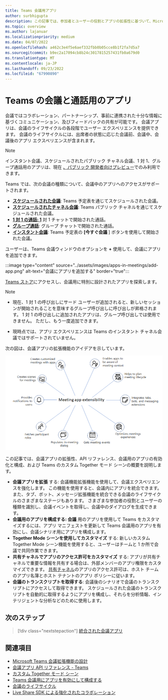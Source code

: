 ```yaml
---
title: Teams 会議用アプリ
author: surbhigupta
description: この記事では、参加者とユーザーの役割とアプリの拡張性に基づいて、Microsoft Teams 会議でアプリがどのように機能するかを説明します。
ms.topic: overview
ms.author: lajanuar
ms.localizationpriority: medium
ms.date: 04/07/2022
ms.openlocfilehash: a462c3e4f5e6aef332fbb0b05cce8b1f2fa7d5a7
ms.sourcegitcommit: b9ec2a17094cb8b24c3017815257431fb0a679d0
ms.translationtype: MT
ms.contentlocale: ja-JP
ms.lasthandoff: 09/23/2022
ms.locfileid: "67990890"
---
```

# <a name="apps-for-teams-meetings-and-calls"></a>Teams の会議と通話用のアプリ

会議ではコラボレーション、パートナーシップ、事前に連携された十分な情報に基づくコミュニケーション、及びフィードバックの共有が可能です。 会議アプリは、会議のライフサイクルの各段階でユーザー エクスペリエンスを提供できます。 会議のライフサイクルには、出席者の状態に応じた会議前、会議中、会議後のアプリ エクスペリエンスが含まれます。

> [!Note]
>
> インスタント会議、スケジュールされたパブリック チャネル会議、1 対 1、グループ通話用のアプリは、現在 [、パブリック 開発者向けプレビュー](../resources/dev-preview/developer-preview-intro.md)でのみ利用できます。

Teams では、次の会議の種類について、会議中のアプリへのアクセスがサポートされます。

* [**スケジュールされた会議**](https://support.microsoft.com/office/schedule-a-meeting-in-teams-943507a9-8583-4c58-b5d2-8ec8265e04e5#ID0EFBD=Desktop): Teams 予定表を通じてスケジュールされた会議。
* [**スケジュールされたチャネル会議**](https://support.microsoft.com/office/schedule-a-meeting-in-teams-943507a9-8583-4c58-b5d2-8ec8265e04e5#ID0EFBD=Desktop): Teams パブリック チャネルを通じてスケジュールされた会議。
* [**1 対 1 の通話: 1**](https://support.microsoft.com/office/start-a-call-from-a-chat-in-teams-f5138c9d-df4c-43d8-9cf6-53400c1a7798) 対 1 チャットで開始された通話。
* [**グループ通話**](https://support.microsoft.com/office/start-a-call-from-a-chat-in-teams-f5138c9d-df4c-43d8-9cf6-53400c1a7798): グループ チャットで開始された通話。
* [**インスタント会議**](https://support.microsoft.com/office/start-an-instant-meeting-in-teams-ff95e53f-8231-4739-87fa-00b9723f4ef5): Teams 予定表の **[今すぐ会議** ] ボタンを使用して開始された会議。

ユーザーは、Teams 会議ウィンドウのオプションを **+** 使用して、会議にアプリを追加できます。

:::image type="content" source="../assets/images/apps-in-meetings/add-app.png" alt-text="会議にアプリを追加する" border="true":::

[Teams ストア](https://go.microsoft.com/fwlink/p/?LinkID=2183121)にアクセスし、会議用に特別に設計されたアプリを探索します。

> [!Note]
>
> * 現在、1 対 1 の呼び出しにサード ユーザーが追加されると、新しいセッションが開始されることを意味するグループ呼び出しに呼び出しが昇格されます。 1 対 1 の呼び出しに追加されたアプリは、グループ呼び出しでは使用できません。 ただし、もう一度追加できます。
>
> * 現時点では、アプリ エクスペリエンスは Teams のインスタント チャネル会議ではサポートされていません。

次の図は、会議アプリの拡張機能のアイデアを示しています。

![会議アプリ拡張性](../assets/images/apps-in-meetings/meetingappextensibility.png)

この記事では、会議アプリの拡張性、API リファレンス、会議用のアプリの有効化と構成、および Teams のカスタム Together モード シーンの概要を説明します。

* **会議アプリを拡張** する: 会議機能拡張機能を使用して、会議エクスペリエンスを強化します。 この機能を使用すると、会議内にアプリを統合できます。 また、タブ、ボット、メッセージ拡張機能を統合できる会議のライフサイクルのさまざまなステージもあります。 さまざまな参加者の役割とユーザーの種類を識別し、会議イベントを取得し、会議中のダイアログを生成できます。
* **会議用のアプリを構成する: 会議** 用のアプリを使用して Teams をカスタマイズするには、アプリ マニフェストを更新して Teams 会議用のアプリを有効にし、会議シナリオ用にアプリを構成します。
* **Together Mode シーンを使用してカスタマイズ** する: 新しいカスタム Together Mode シーン機能を使用すると、ユーザーはチームと 1 か所で会議で共同作業できます。
* **共有チャネルでアプリのアクセス許可をカスタマイズ** する: アプリが共有チャネルで重要な情報を共有する場合は、外部メンバーのアプリ権限をカスタマイズできます。 [共有チャネル](../concepts/build-and-test/Shared-channels.md)のアプリのアクセス許可は、ホスト チームのアプリ名簿とホスト テナントのアプリ ポリシーに従います。
* **会議のトランスクリプトを取得する**: 会議後のシナリオで会議のトランスクリプトにアクセスして取得できます。 スケジュールされた会議のトランスクリプトを自動的に取得するようにアプリを構成し、それらを分析情報、インテリジェントな分析などのために使用します。

## <a name="next-step"></a>次のステップ

> [!div class="nextstepaction"]
> [統合された会議アプリ](meeting-app-extensibility.md)

## <a name="see-also"></a>関連項目

* [Microsoft Teams 会議拡張機能の設計](~/apps-in-teams-meetings/design/designing-apps-in-meetings.md)
* [会議アプリ API リファレンス - Teams](~/apps-in-teams-meetings/api-references.md)
* [カスタム Together モード シーン](~/apps-in-teams-meetings/teams-together-mode.md)
* [Teams 会議用にアプリを有効にして構成する](~/apps-in-teams-meetings/enable-and-configure-your-app-for-teams-meetings.md)
* [会議のライフサイクル](meeting-app-extensibility.md#meeting-lifecycle)
* [Live Share SDK による強化されたコラボレーション](teams-live-share-overview.md)
